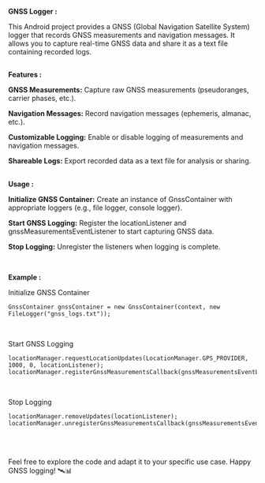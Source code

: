 **GNSS Logger :**

This Android project provides a GNSS (Global Navigation Satellite System) logger that records GNSS measurements and navigation messages. 
It allows you to capture real-time GNSS data and share it as a text file containing recorded logs.
<br>
##

**Features :**

**GNSS Measurements:** Capture raw GNSS measurements (pseudoranges, carrier phases, etc.).

**Navigation Messages:** Record navigation messages (ephemeris, almanac, etc.).

**Customizable Logging:** Enable or disable logging of measurements and navigation messages.

**Shareable Logs:** Export recorded data as a text file for analysis or sharing.

##

**Usage :** 

**Initialize GNSS Container:** Create an instance of GnssContainer with appropriate loggers (e.g., file logger, console logger).

**Start GNSS Logging:** Register the locationListener and gnssMeasurementsEventListener to start capturing GNSS data.

**Stop Logging:** Unregister the listeners when logging is complete.

</br>

**Example :**

Initialize GNSS Container
```
GnssContainer gnssContainer = new GnssContainer(context, new FileLogger("gnss_logs.txt"));
```
</br>

Start GNSS Logging
```
locationManager.requestLocationUpdates(LocationManager.GPS_PROVIDER, 1000, 0, locationListener);
locationManager.registerGnssMeasurementsCallback(gnssMeasurementsEventListener);
```
</br>

Stop Logging
```
locationManager.removeUpdates(locationListener);
locationManager.unregisterGnssMeasurementsCallback(gnssMeasurementsEventListener);
```
</br>
</br>


Feel free to explore the code and adapt it to your specific use case. Happy GNSS logging! 🛰️📊

